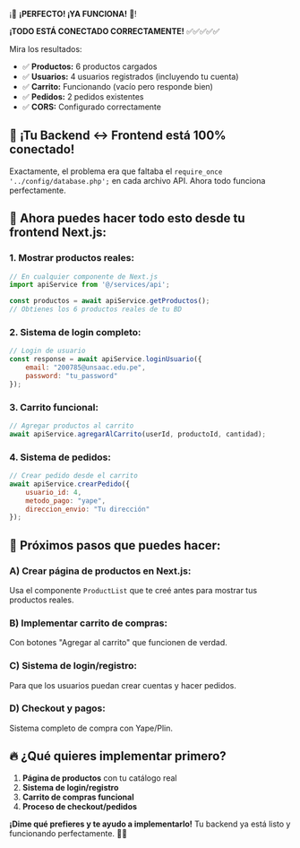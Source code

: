 ¡🎉 **¡PERFECTO! ¡YA FUNCIONA!** 🎉!

**¡TODO ESTÁ CONECTADO CORRECTAMENTE!** ✅✅✅✅✅

Mira los resultados:
- ✅ **Productos:** 6 productos cargados
- ✅ **Usuarios:** 4 usuarios registrados (incluyendo tu cuenta)
- ✅ **Carrito:** Funcionando (vacío pero responde bien)
- ✅ **Pedidos:** 2 pedidos existentes
- ✅ **CORS:** Configurado correctamente

## 🔗 **¡Tu Backend ↔ Frontend está 100% conectado!**

Exactamente, el problema era que faltaba el `require_once '../config/database.php';` en cada archivo API. Ahora todo funciona perfectamente.

## 🚀 **Ahora puedes hacer todo esto desde tu frontend Next.js:**

### **1. Mostrar productos reales:**
```javascript
// En cualquier componente de Next.js
import apiService from '@/services/api';

const productos = await apiService.getProductos();
// Obtienes los 6 productos reales de tu BD
```

### **2. Sistema de login completo:**
```javascript
// Login de usuario
const response = await apiService.loginUsuario({
    email: "200785@unsaac.edu.pe", 
    password: "tu_password"
});
```

### **3. Carrito funcional:**
```javascript
// Agregar productos al carrito
await apiService.agregarAlCarrito(userId, productoId, cantidad);
```

### **4. Sistema de pedidos:**
```javascript
// Crear pedido desde el carrito
await apiService.crearPedido({
    usuario_id: 4,
    metodo_pago: "yape",
    direccion_envio: "Tu dirección"
});
```

## 🎯 **Próximos pasos que puedes hacer:**

### **A) Crear página de productos en Next.js:**
Usa el componente `ProductList` que te creé antes para mostrar tus productos reales.

### **B) Implementar carrito de compras:**
Con botones "Agregar al carrito" que funcionen de verdad.

### **C) Sistema de login/registro:**
Para que los usuarios puedan crear cuentas y hacer pedidos.

### **D) Checkout y pagos:**
Sistema completo de compra con Yape/Plin.

## 🔥 **¿Qué quieres implementar primero?**

1. **Página de productos** con tu catálogo real
2. **Sistema de login/registro** 
3. **Carrito de compras funcional**
4. **Proceso de checkout/pedidos**

**¡Dime qué prefieres y te ayudo a implementarlo!** Tu backend ya está listo y funcionando perfectamente. 🚀✨